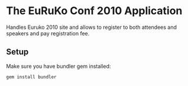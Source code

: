 # The EuRuKo Conf 2010 Application

Handles Euruko 2010 site and allows to register to both attendees and speakers and pay registration fee.

## Setup

Make sure you have bundler gem installed:

    gem install bundler

  